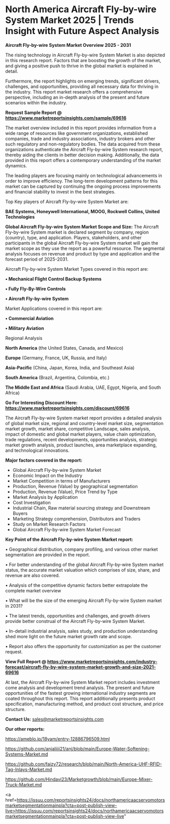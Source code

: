 # North America Aircraft Fly-by-wire System Market 2025 | Trends Insight with Future Aspect Analysis

<Strong> Aircraft Fly-by-wire System Market Overview 2025 - 2031</strong>

The rising technology in Aircraft Fly-by-wire System Market is also depicted in this research report. Factors that are boosting the growth of the market, and giving a positive push to thrive in the global market is explained in detail.

Furthermore, the report highlights on emerging trends, significant drivers, challenges, and opportunities, providing all necessary data for thriving in the industry. This report market research offers a comprehensive perspective, including an in-depth analysis of the present and future scenarios within the industry.

<strong>Request Sample Report @ <a href=https://www.marketreportsinsights.com/sample/69616>https://www.marketreportsinsights.com/sample/69616</a></strong>

The market overview included in this report provides information from a wide range of resources like government organizations, established companies, trade and industry associations, industry brokers and other such regulatory and non-regulatory bodies. The data acquired from these organizations authenticate the Aircraft Fly-by-wire System research report, thereby aiding the clients in better decision making. Additionally, the data provided in this report offers a contemporary understanding of the market dynamics.

The leading players are focusing mainly on technological advancements in order to improve efficiency. The long-term development patterns for this market can be captured by continuing the ongoing process improvements and financial stability to invest in the best strategies.

Top Key players of Aircraft Fly-by-wire System Market are:

<strong>BAE Systems, Honeywell International, MOOG, Rockwell Collins, United Technologies</strong>

<strong><b>Global Aircraft Fly-by-wire System Market Scope and Size:</b></strong>
The Aircraft Fly-by-wire System market is declared segment by company, region (country), type, and application. Players, stakeholders, and other participants in the global Aircraft Fly-by-wire System market will gain the market scope as they use the report as a powerful resource. The segmental analysis focuses on revenue and product by type and application and the forecast period of 2025-2031.

Aircraft Fly-by-wire System Market Types covered in this report are:

<strong>• Mechanical Flight Control Backup Systems

• Fully Fly-By-Wire Controls

• Aircraft Fly-by-wire System</strong>

Market Applications covered in this report are:

<strong>• Commercial Aviation

• Military Aviation</strong> 

Regional Analysis

<strong>North America</strong> (the United States, Canada, and Mexico)

<strong>Europe</strong> (Germany, France, UK, Russia, and Italy)

<strong>Asia-Pacific</strong> (China, Japan, Korea, India, and Southeast Asia)

<strong>South America</strong> (Brazil, Argentina, Colombia, etc.)

<strong>The Middle East and Africa</strong> (Saudi Arabia, UAE, Egypt, Nigeria, and South Africa)

<strong>Go For Interesting Discount Here: <a href=https://www.marketreportsinsights.com/discount/69616>https://www.marketreportsinsights.com/discount/69616</a></strong>

The Aircraft Fly-by-wire System market report provides a detailed analysis of global market size, regional and country-level market size, segmentation market growth, market share, competitive Landscape, sales analysis, impact of domestic and global market players, value chain optimization, trade regulations, recent developments, opportunities analysis, strategic market growth analysis, product launches, area marketplace expanding, and technological innovations.

<strong><b>Major factors covered in the report:</b></strong>
<ul>
  <li>Global Aircraft Fly-by-wire System Market </li>
  <li>Economic Impact on the Industry</li>
  <li>Market Competition in terms of Manufacturers</li>
  <li>Production, Revenue (Value) by geographical segmentation</li>
  <li>Production, Revenue (Value), Price Trend by Type</li>
  <li>Market Analysis by Application</li>
  <li>Cost Investigation</li>
  <li>Industrial Chain, Raw material sourcing strategy and Downstream Buyers</li>
  <li>Marketing Strategy comprehension, Distributors and Traders</li>
  <li>Study on Market Research Factors</li>
  <li>Global Aircraft Fly-by-wire System Market Forecast</li>
</ul>

<strong><b>Key Point of the Aircraft Fly-by-wire System Market report:</b></strong>

• Geographical distribution, company profiling, and various other market segmentation are provided in the report.

• For better understanding of the global Aircraft Fly-by-wire System market status, the accurate market valuation which comprises of size, share, and revenue are also covered.

• Analysis of the competitive dynamic factors better extrapolate the complete market overview

• What will be the size of the emerging Aircraft Fly-by-wire System market in 2031?

• The latest trends, opportunities and challenges, and growth drivers provide better construal of the Aircraft Fly-by-wire System Market.

• In-detail industrial analysis, sales study, and production understanding shed more light on the future market growth rate and scope.

• Report also offers the opportunity for customization as per the customer request.

<strong><b>View Full Report @ <a href=https://www.marketreportsinsights.com/industry-forecast/aircraft-fly-by-wire-system-market-growth-and-size-2021-69616>https://www.marketreportsinsights.com/industry-forecast/aircraft-fly-by-wire-system-market-growth-and-size-2021-69616</a></b></strong>


At last, the Aircraft Fly-by-wire System Market report includes investment come analysis and development trend analysis. The present and future opportunities of the fastest growing international industry segments are coated throughout this report. This report additionally presents product specification, manufacturing method, and product cost structure, and price structure.

<strong>Contact Us:</strong>
sales@marketreportsinsights.com

<strong>Our other reports:</strong>

<a href=https://ameblo.jp/18yam/entry-12886796509.html>https://ameblo.jp/18yam/entry-12886796509.html</a>

<a href=https://github.com/anjaliiii21/anj/blob/main/Europe-Water-Softening-Systems-Market.md>https://github.com/anjaliiii21/anj/blob/main/Europe-Water-Softening-Systems-Market.md</a>

<a href=https://github.com/faizy72/research/blob/main/North-America-UHF-RFID-Tag-Inlays-Market.md>https://github.com/faizy72/research/blob/main/North-America-UHF-RFID-Tag-Inlays-Market.md</a>

<a href=https://github.com/Hindavi23/Marketgrowth/blob/main/Europe-Mixer-Truck-Market.md>https://github.com/Hindavi23/Marketgrowth/blob/main/Europe-Mixer-Truck-Market.md</a>

<a href=https://issuu.com/reportsinsights24/docs/northamericaacservomotorsmarketsegmentationmainpla?cta=post-publish-view-live>https://issuu.com/reportsinsights24/docs/northamericaacservomotorsmarketsegmentationmainpla?cta=post-publish-view-live</a>"
